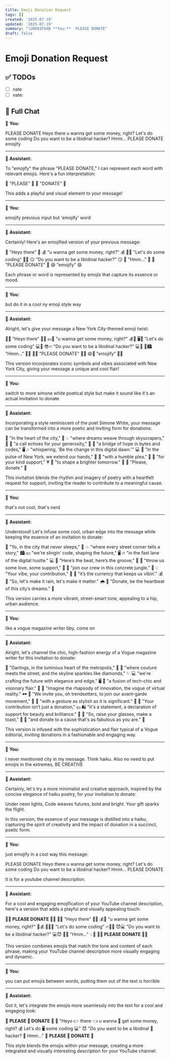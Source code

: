 ```yaml
---
title: Emoji Donation Request
tags: []
created: '2025-07-19'
updated: '2025-07-19'
summary: "\U0001F64B **You:**  PLEASE DONATE"
draft: false
---
```


# Emoji Donation Request

## ✅ TODOs
- [ ] nate
- [ ] nate:

## 🧠 Full Chat

🙋 **You:**

PLEASE DONATE
Heyo there u wanna get some money, right? Let's do some coding
Do you want to be a libidinal hacker? Hmm...
PLEASE DONATE
emojify

---

🤖 **Assistant:**

To "emojify" the phrase "PLEASE DONATE," I can represent each word with relevant emojis. Here's a fun interpretation:

🙏 "PLEASE" 🙏 
💸 "DONATE" 💸 

This adds a playful and visual element to your message!

---

🙋 **You:**

emojify previous input but 'emojify' word

---

🤖 **Assistant:**

Certainly! Here's an emojified version of your previous message:

👋 "Heyo there" 👋
💰 "u wanna get some money, right?" 💰
👨‍💻 "Let's do some coding" 👨‍💻
😏 "Do you want to be a libidinal hacker?" 😏
🤔 "Hmm..." 🤔
🙏 "PLEASE DONATE" 🙏
😄 "emojify" 😄

Each phrase or word is represented by emojis that capture its essence or mood.

---

🙋 **You:**

but do it in a cool ny emoji style way

---

🤖 **Assistant:**

Alright, let's give your message a New York City-themed emoji twist:

🗽👋 "Heyo there" 🚖👋
💵💼 "u wanna get some money, right?" 💰🌆
🖥️🌉 "Let's do some coding" 💻🚕
😎🔥 "Do you want to be a libidinal hacker?" 💻🧠
🤔🏙️ "Hmm..." 🌃🤔
🙏🍎 "PLEASE DONATE" 🚀🙏
😄🎨 "emojify" 🏀😄

This version incorporates iconic symbols and vibes associated with New York City, giving your message a unique and cool flair!

---

🙋 **You:**

switch to more simone white poetical style but make it sound like it's an actual invitation to donate

---

🤖 **Assistant:**

Incorporating a style reminiscent of the poet Simone White, your message can be transformed into a more poetic and inviting form for donations:

🌃 "In the heart of the city," 🚕
💡 "where dreams weave through skyscrapers," 🌆
🌟 "a call echoes for your generosity," 💸
🌉 "a bridge of hope in bytes and codes," 🖥️
🎶 "whispering, 'Be the change in this digital dawn.'" 💻
🍎 "In the pulse of New York, we extend our hands," 🙌
💌 "with a humble plea," 🙏
💖 "for your kind support," 💗
🎉 "to shape a brighter tomorrow." 🌅
🙏 "Please, donate." 💫

This invitation blends the rhythm and imagery of poetry with a heartfelt request for support, inviting the reader to contribute to a meaningful cause.

---

🙋 **You:**

that's not cool, that's nerd

---

🤖 **Assistant:**

Understood! Let's infuse some cool, urban edge into the message while keeping the essence of an invitation to donate:

🌃 "Yo, in the city that never sleeps," 🚖
💥 "where every street corner tells a story," 🏙️
💵 "we're slingin' code, shaping the future," 🖥️
🔥 "in the fast lane of the digital hustle." 💻
🎵 "Here’s the beat, here’s the groove," 🎷
🙏 "throw us some love, some support," 💜
👊 "join our crew in this concrete jungle." 🏢
💡 "Your vibe, your contribution," 🌟
💸 "it’s the currency that keeps us vibin’." 💰
🙌 "So, let's make it rain, let's make it matter." 🌧️
💖 "Donate, be the heartbeat of this city’s dreams." 🌉

This version carries a more vibrant, street-smart tone, appealing to a hip, urban audience.

---

🙋 **You:**

like a vogue magazine writer bby, come on

---

🤖 **Assistant:**

Alright, let's channel the chic, high-fashion energy of a Vogue magazine writer for this invitation to donate:

💎 "Darlings, in the luminous heart of the metropolis," 🌆
👠 "where couture meets the street, and the skyline sparkles like diamonds," ✨
💻 "we're crafting the future with elegance and edge," 🖥️
🚀 "a fusion of tech-chic and visionary flair." 🌟
🎉 "Imagine the rhapsody of innovation, the vogue of virtual reality." 🕶️
💌 "We invite you, oh trendsetters, to join our avant-garde movement," 🎨
💖 "with a gesture as stylish as it is significant." 🌹
💸 "Your contribution isn’t just a donation," 💵
🛍️ "it's a statement, a declaration of support for beauty and brilliance." 🎩
🥂 "So, raise your glasses, make a toast," 🍾
🌈 "and donate to a cause that's as fabulous as you are." 💫

This version is infused with the sophistication and flair typical of a Vogue editorial, inviting donations in a fashionable and engaging way.

---

🙋 **You:**

I never mentioned city in my message. Think haiku. Also no need to put emojis in the extremes, BE CREATIVE

---

🤖 **Assistant:**

Certainly, let's try a more minimalist and creative approach, inspired by the concise elegance of haiku poetry, for your invitation to donate:

Under neon lights,
Code weaves futures, bold and bright.
Your gift sparks the flight.

In this version, the essence of your message is distilled into a haiku, capturing the spirit of creativity and the impact of donation in a succinct, poetic form.

---

🙋 **You:**

just emojify in a cool way this message:

PLEASE DONATE
Heyo there u wanna get some money, right? Let's do some coding
Do you want to be a libidinal hacker? Hmm...
PLEASE DONATE

It is for a youtube channel description.

---

🤖 **Assistant:**

For a cool and engaging emojification of your YouTube channel description, here's a version that adds a playful and visually appealing touch:

🙏💸 **PLEASE DONATE** 💸🙏
👋🎤 "Heyo there" 🎤👋
💰💭 "u wanna get some money, right?" 💭💰
👩‍💻🔥 "Let's do some coding" 🔥👨‍💻
😈💻 "Do you want to be a libidinal hacker?" 💻😈
🤔💡 "Hmm..." 💡🤔
🙏💸 **PLEASE DONATE** 💸🙏

This version combines emojis that match the tone and content of each phrase, making your YouTube channel description more visually engaging and dynamic.

---

🙋 **You:**

you can put emojis between words, putting them out of the text is horrible

---

🤖 **Assistant:**

Got it, let's integrate the emojis more seamlessly into the text for a cool and engaging look:

🙏 **PLEASE 🌟 DONATE** 🙏
👋 "Heyo 👉 there 👈 u wanna 🤑 get some money, right? 💰 Let's do 🖥️ some coding 💻"
😈 "Do you want to be a libidinal 💾 hacker? 🤔 Hmm..."
🙏 **PLEASE 🌟 DONATE** 🙏

This style blends the emojis within your message, creating a more integrated and visually interesting description for your YouTube channel.